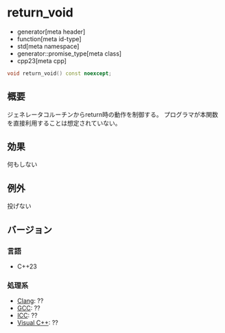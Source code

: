 # return_void
* generator[meta header]
* function[meta id-type]
* std[meta namespace]
* generator::promise_type[meta class]
* cpp23[meta cpp]

```cpp
void return_void() const noexcept;
```

## 概要
ジェネレータコルーチンからreturn時の動作を制御する。
プログラマが本関数を直接利用することは想定されていない。


## 効果
何もしない


## 例外
投げない


## バージョン
### 言語
- C++23

### 処理系
- [Clang](/implementation.md#clang): ??
- [GCC](/implementation.md#gcc): ??
- [ICC](/implementation.md#icc): ??
- [Visual C++](/implementation.md#visual_cpp): ??
